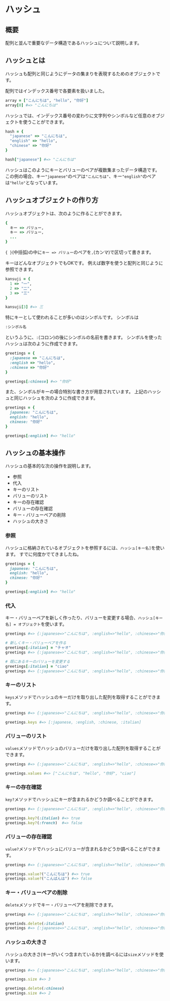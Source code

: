 # ハッシュ
## 概要
配列と並んで重要なデータ構造であるハッシュについて説明します。

## ハッシュとは
ハッシュも配列と同じようにデータの集まりを表現するためのオブジェクトです。

配列ではインデックス番号で各要素を扱いました。

```ruby
array = ["こんにちは", "hello", "你好"]
array[0] #=> "こんにちは"
```

ハッシュでは、インデックス番号の変わりに文字列やシンボルなど任意のオブジェクトを使うことができます。

```ruby
hash = {
  "japanese" => "こんにちは",
  "english" => "hello",
  "chinese" => "你好"
}

hash["japanese"] #=> "こんにちは"
```

ハッシュはこのようにキーとバリューのペアが複数集まったデータ構造です。
この例の場合、キー`"japanese"`のペアは`"こんにちは"`、キー`"english"`のペアは`"hello"`となっています。

## ハッシュオブジェクトの作り方
ハッシュオブジェクトは、次のように作ることができます。

```ruby
{
  キー => バリュー,
  キー => バリュー,
  ...
}
```

`{ }`(中括弧)の中に`キー => バリュー`のペアを`,`(カンマ)で区切って書きます。

キーはどんなオブジェクトでもOKです。
例えば数字を使うと配列と同じように参照できます。

```ruby
kansuji = {
  1 => "一",
  2 => "二",
  3 => "三"
}

kansuji[3] #=> 三
```

特にキーとして使われることが多いのはシンボルです。
シンボルは

```ruby
:シンボル名
```

というふうに、`:`(コロン)の後にシンボルの名前を書きます。
シンボルを使ったハッシュは次のように作成できます。

```ruby
greetings = {
  :japanese => "こんにちは",
  :english => "hello",
  :chinese => "你好"
}

greetings[:chinese] #=> "你好"
```

また、シンボルがキーの場合特別な書き方が用意されています。
上記のハッシュと同じハッシュを次のように作成できます。

```ruby
greetings = {
  japanese: "こんにちは",
  english: "hello",
  chinese: "你好"
}

greetings[:english] #=> "hello"
```

## ハッシュの基本操作
ハッシュの基本的な次の操作を説明します。

* 参照
* 代入
* キーのリスト
* バリューのリスト
* キーの存在確認
* バリューの存在確認
* キー・バリューペアの削除
* ハッシュの大きさ

### 参照
ハッシュに格納されているオブジェクトを参照するには、`ハッシュ[キー名]`を使います。
すでに何度かでてきましたね。

```ruby
greetings = {
  japanese: "こんにちは",
  english: "hello",
  chinese: "你好"
}

greetings[:english] #=> "hello"
```

### 代入
キー・バリューペアを新しく作ったり、バリューを変更する場合、`ハッシュ[キー名] = オブジェクト`を使います。

```ruby
greetings #=> {:japanese=>"こんにちは", :english=>"hello", :chinese=>"你好"}

# 新しくキー・バリューペアを作る
greetings[:italian] = "チャオ"
greetings #=> {:japanese=>"こんにちは", :english=>"hello", :chinese=>"你好", :italian=>"チャオ"}

# 既にあるキーのバリューを変更する
greetings[:italian] = "ciao"
greetings #=> {:japanese=>"こんにちは", :english=>"hello", :chinese=>"你好", :italian=>"ciao"}
```

### キーのリスト
`keys`メソッドでハッシュのキーだけを取り出した配列を取得することができます。

```ruby
greetings #=> {:japanese=>"こんにちは", :english=>"hello", :chinese=>"你好", :italian=>"ciao"}

greetings.keys #=> [:japanese, :english, :chinese, :italian]
```

### バリューのリスト
`values`メソッドでハッシュのバリューだけを取り出した配列を取得することができます。

```ruby
greetings #=> {:japanese=>"こんにちは", :english=>"hello", :chinese=>"你好", :italian=>"ciao"}

greetings.values #=> ["こんにちは", "hello", "你好", "ciao"]
```

### キーの存在確認
`key?`メソッドでハッシュにキーが含まれるかどうか調べることができます。

```ruby
greetings #=> {:japanese=>"こんにちは", :english=>"hello", :chinese=>"你好", :italian=>"ciao"}

greetings.key?(:italian) #=> true
greetings.key?(:french)  #=> false
```

### バリューの存在確認
`value?`メソッドでハッシュにバリューが含まれるかどうか調べることができます。

```ruby
greetings #=> {:japanese=>"こんにちは", :english=>"hello", :chinese=>"你好", :italian=>"ciao"}

greetings.value?("こんにちは") #=> true
greetings.value?("こんばんは") #=> false
```

### キー・バリューペアの削除
`delete`メソッドでキー・バリューペアを削除できます。

```ruby
greetings #=> {:japanese=>"こんにちは", :english=>"hello", :chinese=>"你好", :italian=>"ciao"}

greetinds.delete(:italian)
greetings #=> {:japanese=>"こんにちは", :english=>"hello", :chinese=>"你好"}}
```

### ハッシュの大きさ
ハッシュの大きさ(キーがいくつ含まれているか)を調べるには`size`メソッドを使います。

```ruby
greetings #=> {:japanese=>"こんにちは", :english=>"hello", :chinese=>"你好"}

greetings.size #=> 3

greetings.delete(:chinese)
greetings.size #=> 2
```